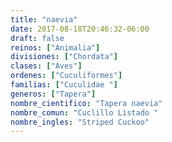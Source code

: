 ```yaml
---
title: "naevia"
date: 2017-08-18T20:46:32-06:00
draft: false
reinos: ["Animalia"]
divisiones: ["Chordata"]
clases: ["Aves"]
ordenes: ["Cuculiformes"]
familias: ["Cuculidae "]
generos: ["Tapera"]
nombre_cientifico: "Tapera naevia"
nombre_comun: "Cuclillo Listado "
nombre_ingles: "Striped Cuckoo"
---
```

